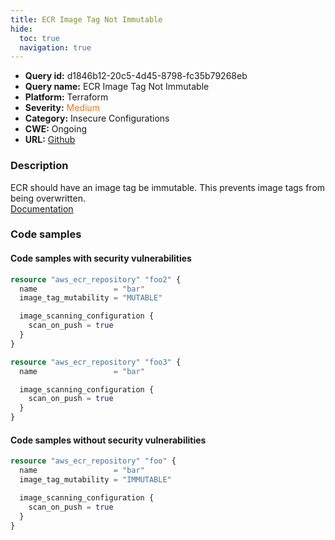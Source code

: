 ```yaml
---
title: ECR Image Tag Not Immutable
hide:
  toc: true
  navigation: true
---
```


<style>
  .highlight .hll {
    background-color: #ff171742;
  }
  .md-content {
    max-width: 1100px;
    margin: 0 auto;
  }
</style>

-   **Query id:** d1846b12-20c5-4d45-8798-fc35b79268eb
-   **Query name:** ECR Image Tag Not Immutable
-   **Platform:** Terraform
-   **Severity:** <span style="color:#ff7213">Medium</span>
-   **Category:** Insecure Configurations
-   **CWE:** Ongoing
-   **URL:** [Github](https://github.com/Checkmarx/kics/tree/master/assets/queries/terraform/aws/ecr_image_tag_not_immutable)

### Description
ECR should have an image tag be immutable. This prevents image tags from being overwritten.<br>
[Documentation](https://registry.terraform.io/providers/hashicorp/aws/latest/docs/resources/ecr_repository)

### Code samples
#### Code samples with security vulnerabilities
```tf title="Positive test num. 1 - tf file" hl_lines="10 3"
resource "aws_ecr_repository" "foo2" {
  name                 = "bar"
  image_tag_mutability = "MUTABLE"

  image_scanning_configuration {
    scan_on_push = true
  }
}

resource "aws_ecr_repository" "foo3" {
  name                 = "bar"

  image_scanning_configuration {
    scan_on_push = true
  }
}

```


#### Code samples without security vulnerabilities
```tf title="Negative test num. 1 - tf file"
resource "aws_ecr_repository" "foo" {
  name                 = "bar"
  image_tag_mutability = "IMMUTABLE"

  image_scanning_configuration {
    scan_on_push = true
  }
}

```

